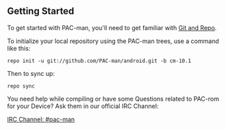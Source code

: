 Getting Started
---------------

To get started with PAC-man, you'll need to get
familiar with [Git and Repo](http://source.android.com/download/using-repo).

To initialize your local repository using the PAC-man trees, use a command like this:

    repo init -u git://github.com/PAC-man/android.git -b cm-10.1

Then to sync up:

    repo sync


You need help while compiling or have some Questions related to PAC-rom for your Device?
Ask them in our official IRC Channel:

[IRC Channel: #pac-man](http://webchat.freenode.net/?channels=pac-man)
